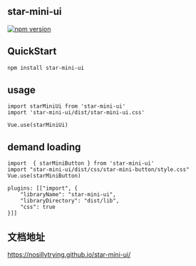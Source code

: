 ## star-mini-ui
[![npm version](https://badge.fury.io/js/star-mini-ui.svg)](https://badge.fury.io/js/star-mini-ui)
## QuickStart
``` bash
npm install star-mini-ui
```

## usage
```
import starMiniUi from 'star-mini-ui'
import 'star-mini-ui/dist/star-mini-ui.css'

Vue.use(starMiniUi)

```
## demand loading
```
import  { starMiniButton } from 'star-mini-ui'
import "star-mini-ui/dist/css/star-mini-button/style.css"
Vue.use(starMiniButton)

plugins: [["import", {
    "libraryName": "star-mini-ui",
    "libraryDirectory": "dist/lib",
    "css": true
}]]

```
## 文档地址
https://nosillytrying.github.io/star-mini-ui/